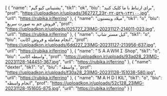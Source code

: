 [
  {
    "name": "پشتیبانی کیو گیم",
    "tik1": "ok",
    "biu": "برای ارتباط با ما کلیک کنید",
    "prof": "https://uploadkon.ir/uploads/362727_23۲۰۲۲۰۵۲۹-۱۴۳۱۰۰.jpg",
    "urll": "https://rubika.ir/ferrino"
  },
  {
    "name": "میلاد وینستون",
    "tik1": "o",
    "biu": "فروش جم به صورت سریع",
    "prof": "https://uploadkon.ir/uploads/025727_23IMG-20231127-214011-023.jpg",
    "urll": "https://rubika.ir/ferrino"
  },
  {
    "name": "کیل مستر شاپ",
    "tik1": "o",
    "biu": "انجام معامله و فروش اکانت",
    "prof": "https://uploadkon.ir/uploads/6dd227_23IMG-20231127-213956-637.jpg",
    "urll": "https://rubika.ir/ferrino"
  },
  {
    "name": "ＳＡＡＷＭＩ Shop",
    "tik1": "o",
    "biu": "واسطه اکانت",
    "prof": "https://uploadkon.ir/uploads/93ad28_23IMG-20231128-144451-367.jpg",
    "urll": "https://rubika.ir/ferrino"
  },
  {
    "name": "dexter",
    "tik1": "o",
    "biu": "واسطه",
    "prof": "https://uploadkon.ir/uploads/f30a28_23IMG-20231128-151038-580.jpg",
    "urll": "https://rubika.ir/ferrino"
  },
  {
    "name": "M A H D I KIL",
    "tik1": "o",
    "biu": "انجام واسطه",
    "prof": "https://uploadkon.ir/uploads/52c128_23IMG-20231128-151605-875.jpg",
    "urll": "https://rubika.ir/ferrino"
  }
]